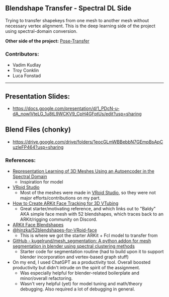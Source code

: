 ## Blendshape Transfer - Spectral DL Side
Trying to transfer shapekeys from one mesh to another mesh without necessary vertex alignment. This is the deep learning side of the project using spectral-domain conversion. 

**Other side of the project:** [Pose-Transfer](https://github.com/lucafons/Pose-Transfer)

### Contributors: 
- Vadim Kudlay
- Troy Conklin
- Luca Fonstad

----

## Presentation Slides: 
- https://docs.google.com/presentation/d/1_PDcN-u-dA_nowIVteLG_1u8tL9WCKV9_CpH4GFptUs/edit?usp=sharing

## Blend Files (chonky)
- https://drive.google.com/drive/folders/1eocGLmWBBebbN7GEmpBsApCuzleFP464?usp=sharing

### References: 
- [Representation Learning of 3D Meshes Using an Autoencoder in the Spectral Domain](https://hal.science/hal-03716435/file/Representation_learning_of_3D_meshes_using_an_Autoencoder_in_the_spectral_domain.pdf)
  - Inspiration for model
- [VRoid Studio](https://vroid.com/en/studio)
  - Most of the meshes were made in [VRoid Studio](https://vroid.com/en/studio), so they were not major efforts/contributions on my part.
- [How to Create ARKit Face Tracking for 3D VTubing](https://www.youtube.com/watch?v=19H82IkEx9k)
  - Great starter/motivating reference, and which links out to "Baldy" AKA simple face mesh with 52 blendshapes, which traces back to an ARKit/rigging community on Discord. 
- [ARKit Face Blendshapes](https://arkit-face-blendshapes.com)
- [@hinzka/52blendshapes-for-VRoid-face](https://github.com/hinzka/52blendshapes-for-VRoid-face)
  - This is where we got the starter ARKit + Fcl model to transfer from
- [GitHub - kugelrund/mesh_segmentation: A python addon for mesh segmentation in blender using spectral clustering methods](https://github.com/kugelrund/mesh_segmentation)
  - Starter code for segmentation routine (had to build upon it to support blender incorporation and vertex-based graph stuff)
- On my end, I used ChatGPT as a productivity tool. Overall boosted productivity but didn't intrude on the spirit of the assignment. 
  - Was especially helpful for blender-related boilerplate and minor/overall refactoring.
  - Wasn't very helpful (yet) for model tuning and math/theory debugging. Also required a lot of debugging in general. 
